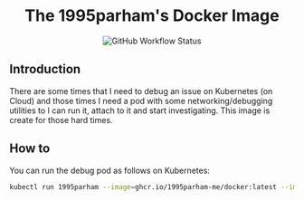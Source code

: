 <h1 align="center"> The 1995parham's Docker Image </h1>

<p align="center">
  <img alt="GitHub Workflow Status" src="https://img.shields.io/github/actions/workflow/status/1995parham-me/docker/build.yaml?logo=github&style=for-the-badge">
</p>

## Introduction

There are some times that I need to debug an issue on Kubernetes (on Cloud)
and those times I need a pod with some networking/debugging utilities to I can run it,
attach to it and start investigating. This image is create for those hard times.

## How to

You can run the debug pod as follows on Kubernetes:

```bash
kubectl run 1995parham --image=ghcr.io/1995parham-me/docker:latest --image-pull-policy=Always --rm -it --restart=Never --command --timeout 10m -- <command>
```

